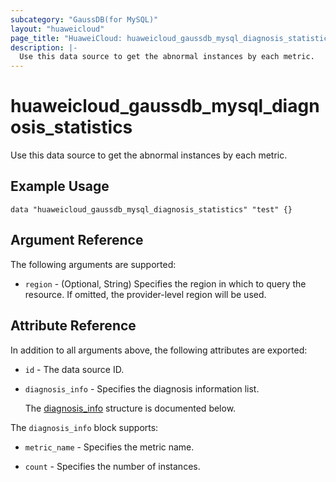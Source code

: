 ```yaml
---
subcategory: "GaussDB(for MySQL)"
layout: "huaweicloud"
page_title: "HuaweiCloud: huaweicloud_gaussdb_mysql_diagnosis_statistics"
description: |-
  Use this data source to get the abnormal instances by each metric.
---
```


# huaweicloud_gaussdb_mysql_diagnosis_statistics

Use this data source to get the abnormal instances by each metric.

## Example Usage

```hcl
data "huaweicloud_gaussdb_mysql_diagnosis_statistics" "test" {}
```

## Argument Reference

The following arguments are supported:

* `region` - (Optional, String) Specifies the region in which to query the resource.
  If omitted, the provider-level region will be used.

## Attribute Reference

In addition to all arguments above, the following attributes are exported:

* `id` - The data source ID.

* `diagnosis_info` - Specifies the diagnosis information list.

  The [diagnosis_info](#diagnosis_info_struct) structure is documented below.

<a name="diagnosis_info_struct"></a>
The `diagnosis_info` block supports:

* `metric_name` - Specifies the metric name.

* `count` - Specifies the number of instances.

